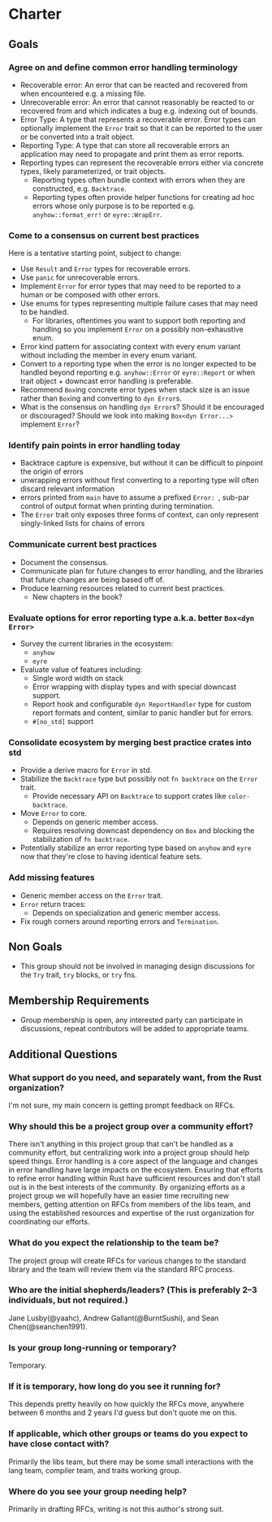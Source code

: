# Charter
[charter]: #charter

## Goals

### Agree on and define common error handling terminology

- Recoverable error: An error that can be reacted and recovered from when
  encountered e.g. a missing file.
- Unrecoverable error: An error that cannot reasonably be reacted to or
  recovered from and which indicates a bug e.g. indexing out of bounds.
- Error Type: A type that represents a recoverable error. Error types can
  optionally implement the `Error` trait so that it can be reported to the user
  or be converted into a trait object.
- Reporting Type: A type that can store all recoverable errors an application
  may need to propagate and print them as error reports.
- Reporting types can represent the recoverable errors either via concrete
  types, likely parameterized, or trait objects.
    - Reporting types often bundle context with errors when they are
      constructed, e.g. `Backtrace`.
    - Reporting types often provide helper functions for creating ad hoc errors
      whose only purpose is to be reported e.g. `anyhow::format_err!` or
      `eyre::WrapErr`.

### Come to a consensus on current best practices

Here is a tentative starting point, subject to change:

- Use `Result` and `Error` types for recoverable errors.
- Use `panic` for unrecoverable errors.
- Implement `Error` for error types that may need to be reported to a human or
  be composed with other errors.
- Use enums for types representing multiple failure cases that may need to be
  handled.
    - For libraries, oftentimes you want to support both reporting and handling
      so you implement `Error` on a possibly non-exhaustive enum.
- Error kind pattern for associating context with every enum variant without
  including the member in every enum variant.
- Convert to a reporting type when the error is no longer expected to be handled
  beyond reporting e.g. `anyhow::Error` or `eyre::Report` or when trait object +
  downcast error handling is preferable.
- Recommend `Box`ing concrete error types when stack size is an issue rather
  than `Box`ing and converting to `dyn Error`s.
- What is the consensus on handling `dyn Error`s? Should it be encouraged or
  discouraged? Should we look into making `Box<dyn Error...>` implement `Error`?


### Identify pain points in error handling today

- Backtrace capture is expensive, but without it can be difficult to pinpoint
  the origin of errors
- unwrapping errors without first converting to a reporting type will often
  discard relevant information
- errors printed from `main` have to assume a prefixed `Error: `, sub-par
  control of output format when printing during termination.
- The `Error` trait only exposes three forms of context, can only represent
  singly-linked lists for chains of errors

### Communicate current best practices

- Document the consensus.
- Communicate plan for future changes to error handling, and the libraries that
  future changes are being based off of.
- Produce learning resources related to current best practices.
    - New chapters in the book?

### Evaluate options for error reporting type a.k.a. better `Box<dyn Error>`

- Survey the current libraries in the ecosystem:
    - `anyhow`
    - `eyre`
- Evaluate value of features including:
    - Single word width on stack
    - Error wrapping with display types and with special downcast support.
    - Report hook and configurable `dyn ReportHandler` type for custom report
      formats and content, similar to panic handler but for errors.
    - `#[no_std]` support

### Consolidate ecosystem by merging best practice crates into std

- Provide a derive macro for `Error` in std.
- Stabilize the `Backtrace` type but possibly not `fn backtrace` on the `Error`
  trait.
    - Provide necessary API on `Backtrace` to support crates like
      `color-backtrace`.
- Move `Error` to core.
    - Depends on generic member access.
    - Requires resolving downcast dependency on `Box` and blocking the
      stabilization of `fn backtrace`.
- Potentially stabilize an error reporting type based on `anyhow` and `eyre` now
  that they're close to having identical feature sets.

### Add missing features

- Generic member access on the `Error` trait.
- `Error` return traces:
    - Depends on specialization and generic member access.
- Fix rough corners around reporting errors and `Termination`.

## Non Goals

- This group should not be involved in managing design discussions for the `Try`
  trait, `try` blocks, or `try` fns.

## Membership Requirements

- Group membership is open, any interested party can participate in discussions,
  repeat contributors will be added to appropriate teams.

## Additional Questions

### What support do you need, and separately want, from the Rust organization?

I'm not sure, my main concern is getting prompt feedback on RFCs.

### Why should this be a project group over a community effort?

There isn't anything in this project group that can't be handled as a community
effort, but centralizing work into a project group should help speed things.
Error handling is a core aspect of the language and changes in error handling
have large impacts on the ecosystem. Ensuring that efforts to refine error
handling within Rust have sufficient resources and don't stall out is in the
best interests of the community. By organizing efforts as a project group we
will hopefully have an easier time recruiting new members, getting attention on
RFCs from members of the libs team, and using the established resources and
expertise of the rust organization for coordinating our efforts.

### What do you expect the relationship to the team be?

The project group will create RFCs for various changes to the standard library
and the team will review them via the standard RFC process.

### Who are the initial shepherds/leaders? (This is preferably 2–3 individuals, but not required.)

Jane Lusby(@yaahc), Andrew Gallant(@BurntSushi), and Sean Chen(@seanchen1991).

### Is your group long-running or temporary?

Temporary.

### If it is temporary, how long do you see it running for?

This depends pretty heavily on how quickly the RFCs move, anywhere between 6
months and 2 years I'd guess but don't quote me on this.

### If applicable, which other groups or teams do you expect to have close contact with?

Primarily the libs team, but there may be some small interactions with the lang
team, compiler team, and traits working group.

### Where do you see your group needing help?

Primarily in drafting RFCs, writing is not this author's strong suit.
